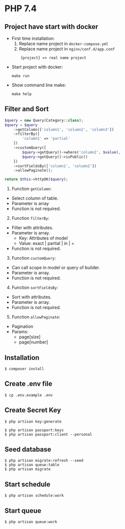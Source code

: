 # PHP 7.4

## Project have start with docker
- First time installation:
    1. Replace name project in `docker-compose.yml`
    2. Replace name project in `nginx/conf.d/app.conf`
    ````
        {project} => real name project
    ````
- Start project with docker:
    ````
    make run
    ````
- Show command line make:
    ````
    make help
    ````

## Filter and Sort
````php
$query = new Query(Category::class);
$query = $query
    ->getColumn(['column1', 'column2', 'column3'])
    ->filterBy([
        'column1' => 'partial'
    ])
    ->customQuery([
        $query->getQuery()->where('column2', $value),
        $query->getQuery()->isPublic()
    ])
    ->sortFieldsBy(['column1', 'column2'])
    ->allowPaginate();

return $this->httpOK($query);
````

1. Function `getColumn`:
- Select column of table.
- Parameter is array
- Function is not required.
2. Function `filterBy`:
- Filter with attributes.
- Parameter is array.
  - Key: Attributes of model
  - Value: exact | partial | in | =
- Function is not required.
3. Function `customQuery`:
- Can call scope in model or query of builder.
- Parameter is array.
- Function is not required.
4. Function `sortFieldsBy`:
- Sort with attributes.
- Parameter is array.
- Function is not required.
5. Function `allowPaginate`:
- Pagination
- Params:
  - page[size]
  - page[number]


## Installation

````
$ composer install
````

## Create .env file
```
$ cp .env.example .env 
```

## Create Secret Key
````
$ php artisan key:generate

$ php artisan passport:keys
$ php artisan passport:client --personal
````

## Seed database
````
$ php artisan migrate:refresh --seed
$ php artisan queue:table
$ php artisan migrate
````

## Start schedule
````
$ php artisan schedule:work
````

## Start queue
````
$ php artisan queue:work
````
